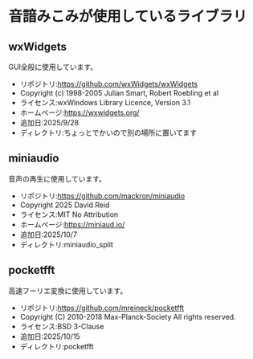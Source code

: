 # 音諳みこみが使用しているライブラリ

## wxWidgets
GUI全般に使用しています。

- リポジトリ:https://github.com/wxWidgets/wxWidgets
- Copyright (c) 1998-2005 Julian Smart, Robert Roebling et al
- ライセンス:wxWindows Library Licence, Version 3.1
- ホームページ:https://wxwidgets.org/
- 追加日:2025/9/28
- ディレクトリ:ちょっとでかいので別の場所に置いてます

## miniaudio
音声の再生に使用しています。

- リポジトリ:https://github.com/mackron/miniaudio
- Copyright 2025 David Reid
- ライセンス:MIT No Attribution
- ホームページ:https://miniaud.io/
- 追加日:2025/10/7
- ディレクトリ:miniaudio_split

## pocketfft
高速フーリエ変換に使用しています。

- リポジトリ:https://github.com/mreineck/pocketfft
- Copyright (C) 2010-2018 Max-Planck-Society All rights reserved.
- ライセンス:BSD 3-Clause
- 追加日:2025/10/15
- ディレクトリ:pocketfft
